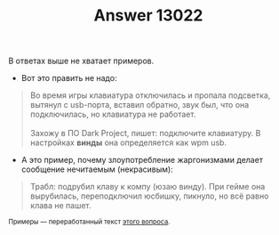 ﻿---
title: "Answer 13022"
se.owner.user_id: 532877
se.owner.display_name: "Зонтик"
se.owner.link: "https://ru.meta.stackoverflow.com/users/532877/%d0%97%d0%be%d0%bd%d1%82%d0%b8%d0%ba"
se.answer_id: 13022
se.question_id: 2903
se.post_type: answer
se.is_accepted: False
---
<p>В ответах выше не хватает примеров.</p>
<ul>
<li>Вот это править не надо:</li>
</ul>
<blockquote>
<p>Во время игры клавиатура отключилась и пропала подсветка, вытянул с usb-порта, вставил обратно, звук был, что она подключилась, но клавиатура не работает.<br><br>
Захожу в ПО Dark Project, пишет: подключите клавиатуру. В настройках <strong>винды</strong> она определяется как wpm usb.</p>
</blockquote>
<ul>
<li>А это пример, почему злоупотребление жаргонизмами делает сообщение нечитаемым (некрасивым):</li>
</ul>
<blockquote>
<p>Трабл: подрубил клаву к компу (юзаю винду). При гейме она вырубилась, переподключил юсбишку, пикнуло, но всё равно клава не пашет.</p>
</blockquote>
<p><sup>Примеры — переработанный текст <a href="https://ru.stackoverflow.com/questions/1518288/%D0%9F%D0%BE%D1%87%D0%B5%D0%BC%D1%83-%D0%B7%D0%B2%D1%83%D0%BA-%D0%BF%D0%BE%D1%81%D0%BB%D0%B5-%D0%BF%D0%BE%D0%B4%D0%BA%D0%BB%D1%8E%D1%87%D0%B5%D0%BD%D0%B8%D1%8F-%D0%BA%D0%BB%D0%B0%D0%B2%D0%B8%D0%B0%D1%82%D1%83%D1%80%D1%8B-%D0%B1%D1%8B%D0%BB-%D0%BD%D0%BE-%D0%BE%D0%BD%D0%B0-%D0%BD%D0%B5-%D1%80%D0%B0%D0%B1%D0%BE%D1%82%D0%B0">этого вопроса</a>.</sup></p>

